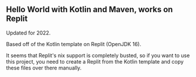 ## Hello World with Kotlin and Maven, works on Replit

Updated for 2022.

Based off of the Kotlin template on Replit (OpenJDK 16).

It seems that Replit's nix support is completely busted, so if you want to use this project, you need to create a Replit from the Kotlin template and copy these files over there manually.
